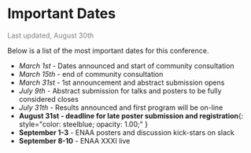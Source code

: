 # Important Dates
<span style="color:gray">Last updated, August 30th</span>

Below is a list of the most important dates for this conference.


- *March 1st* - Dates announced and start of community consultation
- *March 15th* - end of community consultation
- *March 31st* - 1st announcement and abstract submission opens
- *July 9th* - Abstract submission for talks and posters to be fully considered closes
- *July 31th* - Results announced and first program will be on-line
- **August 31st - deadline for late poster submission and registration**{: style="color: steelblue; opacity: 1.00;" }
- **September 1-3** - ENAA posters and discussion kick-stars on slack
- **September 8-10** - ENAA XXXI live
